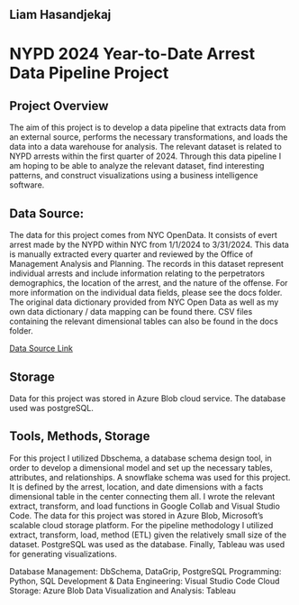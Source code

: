 ## Liam Hasandjekaj

# NYPD 2024 Year-to-Date Arrest Data Pipeline Project

## Project Overview

The aim of this project is to develop a data pipeline that extracts data from an external source, performs the necessary transformations, and loads the data into a data warehouse for analysis. The relevant dataset is related to NYPD arrests within the first quarter of 2024. Through this data pipeline I am hoping to be able to analyze the relevant dataset, find interesting patterns, and construct visualizations using a business intelligence software.

## Data Source: 

The data for this project comes from NYC OpenData. It consists of evert arrest made by the NYPD within NYC from 1/1/2024 to 3/31/2024. This data is manually extracted every quarter and reviewed by the Office of Management Analysis and Planning. The records in this dataset represent individual arrests and include information relating to the perpetrators demographics, the location of the arrest, and the nature of the offense. For more information on the individual data fields, please see the docs folder. The original data dictionary provided from NYC Open Data as well as my own data dictionary / data mapping can be found there. CSV files containing the relevant dimensional tables can also be found in the docs folder.

[Data Source Link](https://data.cityofnewyork.us/Public-Safety/NYPD-Arrest-Data-Year-to-Date-/uip8-fykc/about_data)

## Storage

Data for this project was stored in Azure Blob cloud service. The database used was postgreSQL.

## Tools, Methods, Storage

For this project I utilized Dbschema, a database schema design tool, in order to develop a dimensional model and set up the necessary tables, attributes, and relationships. A snowflake schema was used for this project. It is defined by the arrest, location, and date dimensions with a facts dimensional table in the center connecting them all. I wrote the relevant extract, transform, and load functions in Google Collab and Visual Studio Code. The data for this project was stored in Azure Blob, Microsoft’s scalable cloud storage platform. For the pipeline methodology I utilized extract, transform, load,  method (ETL) given the relatively small size of the dataset. PostgreSQL was used as the database. Finally, Tableau was used for generating visualizations.

Database Management: DbSchema, DataGrip, PostgreSQL
Programming: Python, SQL
Development & Data Engineering: Visual Studio Code
Cloud Storage: Azure Blob
Data Visualization and Analysis: Tableau
